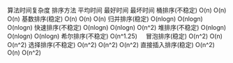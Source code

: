 算法时间复杂度
排序方法	平均时间	最好时间	最坏时间
桶排序(不稳定)	O(n)	O(n)	O(n)
基数排序(稳定)	O(n)	O(n)	O(n)
归并排序(稳定)	O(nlogn)	O(nlogn)	O(nlogn)
快速排序(不稳定)	O(nlogn)	O(nlogn)	O(n^2)
堆排序(不稳定)	O(nlogn)	O(nlogn)	O(nlogn)
希尔排序(不稳定)	O(n^1.25)	 	 
冒泡排序(稳定)	O(n^2)	O(n)	O(n^2)
选择排序(不稳定)	O(n^2)	O(n^2)	O(n^2)
直接插入排序(稳定)	O(n^2)	O(n)	O(n^2)
